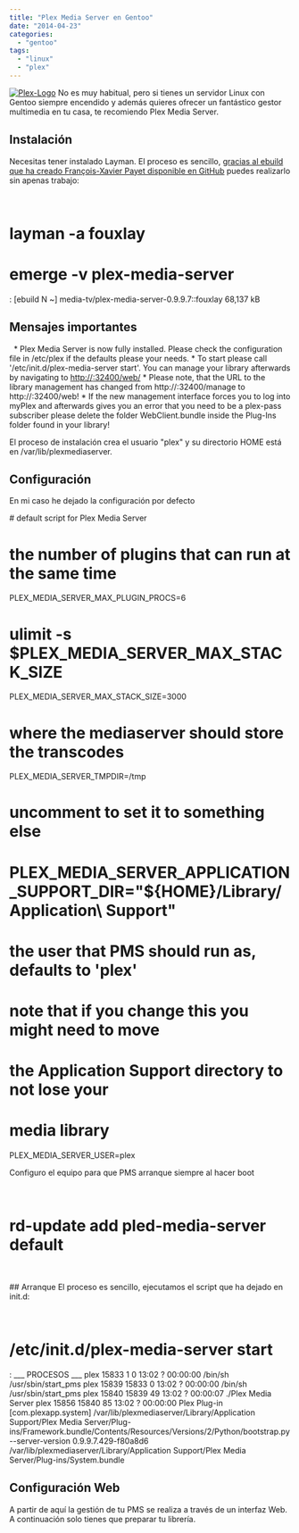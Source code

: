 ```yaml
---
title: "Plex Media Server en Gentoo"
date: "2014-04-23"
categories: 
  - "gentoo"
tags: 
  - "linux"
  - "plex"
---
```


[![Plex-Logo](https://www.luispa.com/wp-content/uploads/2014/12/Plex-Logo.png)](https://www.luispa.com/wp-content/uploads/2014/12/Plex-Logo.png) No es muy habitual, pero si tienes un servidor Linux con Gentoo siempre encendido y además quieres ofrecer un fantástico gestor multimedia en tu casa, te recomiendo Plex Media Server.

## Instalación

Necesitas tener instalado Layman. El proceso es sencillo, [gracias al ebuild que ha creado François-Xavier Payet disponible en GitHub](https://github.com/foux/fouxlay) puedes realizarlo sin apenas trabajo:

 
# layman -a fouxlay
# emerge -v plex-media-server
:
\[ebuild N ~\] media-tv/plex-media-server-0.9.9.7::fouxlay 68,137 kB

## Mensajes importantes

 
\* Plex Media Server is now fully installed. Please check the configuration file in /etc/plex if the defaults please your needs.
\* To start please call '/etc/init.d/plex-media-server start'. You can manage your library afterwards by navigating to [http://<ip>:32400/web/](http://%3Cip%3E:32400/web/) \* Please note, that the URL to the library management has changed from http://<ip>:32400/manage to http://<ip>:32400/web!
\* If the new management interface forces you to log into myPlex and afterwards gives you an error that you need to be a plex-pass subscriber please delete the folder WebClient.bundle inside the Plug-Ins folder found in your library!
 

El proceso de instalación crea el usuario "plex" y su directorio HOME está en /var/lib/plexmediaserver.

## Configuración

En mi caso he dejado la configuración por defecto

\# default script for Plex Media Server
# the number of plugins that can run at the same time
PLEX\_MEDIA\_SERVER\_MAX\_PLUGIN\_PROCS=6
# ulimit -s $PLEX\_MEDIA\_SERVER\_MAX\_STACK\_SIZE
PLEX\_MEDIA\_SERVER\_MAX\_STACK\_SIZE=3000
# where the mediaserver should store the transcodes
PLEX\_MEDIA\_SERVER\_TMPDIR=/tmp
# uncomment to set it to something else
# PLEX\_MEDIA\_SERVER\_APPLICATION\_SUPPORT\_DIR="${HOME}/Library/Application\\ Support"
# the user that PMS should run as, defaults to 'plex'
# note that if you change this you might need to move
# the Application Support directory to not lose your
# media library
PLEX\_MEDIA\_SERVER\_USER=plex

Configuro el equipo para que PMS arranque siempre al hacer boot

 
# rd-update add pled-media-server default
 

## Arranque El proceso es sencillo, ejecutamos el script que ha dejado en init.d:

 
# /etc/init.d/plex-media-server start
:
\_\_\_ PROCESOS \_\_\_
plex 15833 1 0 13:02 ? 00:00:00 /bin/sh /usr/sbin/start\_pms
plex 15839 15833 0 13:02 ? 00:00:00 /bin/sh /usr/sbin/start\_pms
plex 15840 15839 49 13:02 ? 00:00:07 ./Plex Media Server
plex 15856 15840 85 13:02 ? 00:00:00 Plex Plug-in \[com.plexapp.system\] /var/lib/plexmediaserver/Library/Application Support/Plex Media Server/Plug-ins/Framework.bundle/Contents/Resources/Versions/2/Python/bootstrap.py --server-version 0.9.9.7.429-f80a8d6 /var/lib/plexmediaserver/Library/Application Support/Plex Media Server/Plug-ins/System.bundle
 

## Configuración Web

A partir de aquí la gestión de tu PMS se realiza a través de un interfaz Web. A continuación solo tienes que preparar tu librería.
